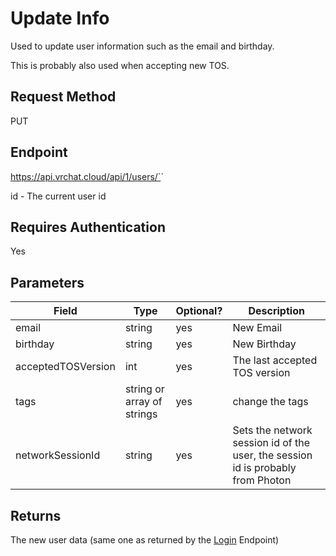 # Update Info

Used to update user information such as the email and birthday.

This is probably also used when accepting new TOS.

## Request Method 
PUT

## Endpoint
https://api.vrchat.cloud/api/1/users/`<ID>`

id - The current user id

## Requires Authentication
Yes

## Parameters

Field | Type | Optional? | Description
------|------|-----------|------------
email | string | yes | New Email
birthday | string | yes | New Birthday
acceptedTOSVersion | int |  yes | The last accepted TOS version
tags | string or array of strings | yes | change the tags
networkSessionId | string | yes |  Sets the network session id of the user, the session id is probably from Photon

## Returns

The new user data (same one as returned by the [Login](UserAPI/Login.md) Endpoint)